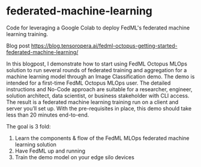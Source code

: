 # federated-machine-learning
Code for leveraging a Google Colab to deploy FedML's federated machine learning training.

Blog post https://blog.tensoropera.ai/fedml-octopus-getting-started-federated-machine-learning/

In this blogpost, I demonstrate how to start using FedML Octopus MLOps solution to run several rounds of federated training and aggregation for a machine learning model through an Image Classification demo. The demo is intended for a first-time FedML Octopus MLOps user. The detailed instructions and No-Code approach are suitable for a researcher, engineer, solution architect, data scientist, or business stakeholder with CLI access. The result is a federated machine learning training run on a client and server you’ll set up. With the pre-requisites in place, this demo should take less than 20 minutes end-to-end.

The goal is 3 fold:
1. Learn the components & flow of the FedML MLOps federated machine learning solution
1. Have FedML up and running
1. Train the demo model on your edge silo devices
